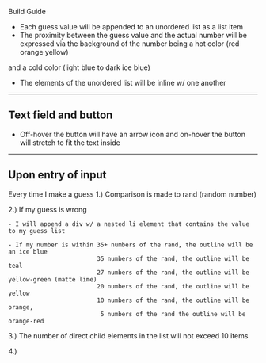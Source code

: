 Build Guide

- Each guess value will be appended to an unordered list as a list item
- The proximity between the guess value and the actual number will be expressed via the background of the number being a 
hot color 
(red orange yellow) 

and a cold color 
(light blue to dark ice blue)

- The elements of the unordered list will be inline w/ one another

-----------------------
Text field and button
-----------------------

- Off-hover the button will have an arrow icon and on-hover the button will stretch to fit the text inside

-----------------------
Upon entry of input
-----------------------
Every time I make a guess
1.) Comparison is made to rand (random number)

2.) If my guess is wrong 

    - I will append a div w/ a nested li element that contains the value to my guess list

    - If my number is within 35+ numbers of the rand, the outline will be an ice blue
                             35 numbers of the rand, the outline will be teal
                             27 numbers of the rand, the outline will be yellow-green (matte lime) 
                             20 numbers of the rand, the outline will be yellow 
                             10 numbers of the rand, the outline will be orange,
                              5 numbers of the rand the outline will be orange-red

3.) The number of direct child elements in the list will not exceed 10 items

4.) 